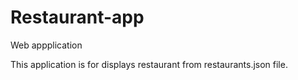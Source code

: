 # Restaurant-app

Web appplication <br>

This application is for displays restaurant from restaurants.json file. 

